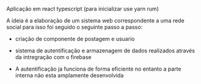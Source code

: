 Aplicação em react typescript (para inicializar use yarn rum)

A ideia é a elaboração de um sistema web correspondente a uma rede social para isso foi seguido o seguinte passo a passo: 

* criação de componente de postagem e usuario 

* sistema de autentificação e armazenagem de dados realizados através da intregração com o firebase 

* A autentificação ja funciona de forma eficiente no entanto a parte interna não esta amplamente desenvolvida

